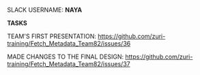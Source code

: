 SLACK USERNAME: **NAYA**

**TASKS**

TEAM'S FIRST PRESENTATION: https://github.com/zuri-training/Fetch_Metadata_Team82/issues/36

MADE CHANGES TO THE FINAL DESIGN: https://github.com/zuri-training/Fetch_Metadata_Team82/issues/37

